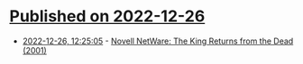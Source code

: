 # [Published on 2022-12-26](index.md)

* [2022-12-26, 12:25:05](https://news.ycombinator.com/item?id=34137104) - [Novell NetWare: The King Returns from the Dead (2001)](http://web.archive.org/web/20200217014004/https://www.aaxnet.com/design/novell.html)
